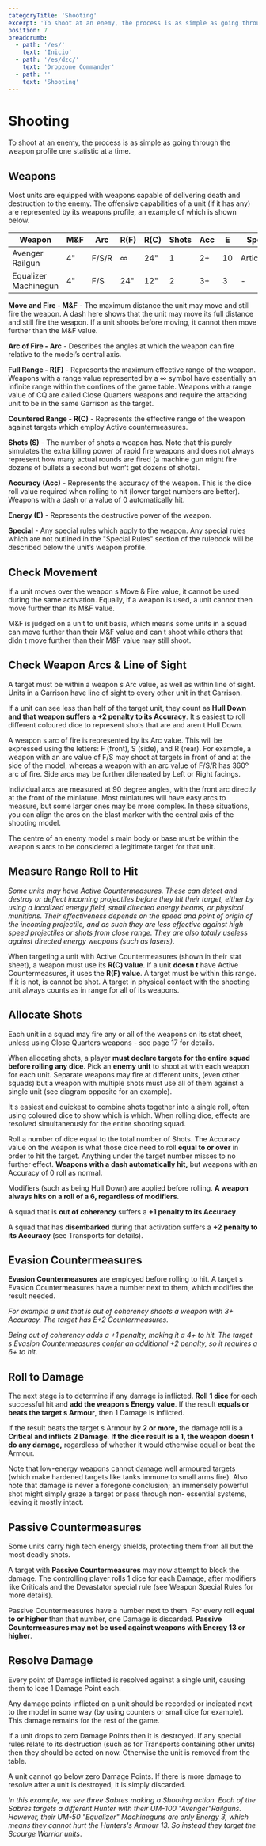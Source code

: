 ```yaml
---
categoryTitle: 'Shooting'
excerpt: 'To shoot at an enemy, the process is as simple as going through the weapon profile one statistic at a time.'
position: 7
breadcrumb:
  - path: '/es/'
    text: 'Inicio'
  - path: '/es/dzc/'
    text: 'Dropzone Commander'
  - path: ''
    text: 'Shooting'
---
```


# Shooting

To shoot at an enemy, the process is as simple as going through the weapon profile one statistic at a time.

## Weapons

Most units are equipped with weapons capable of delivering death and destruction to the enemy. The offensive capabilities of a unit (if it has any) are represented by its weapons profile, an example of which is shown below.

<table>
  <thead>
    <tr>
      <th>Weapon</th>
      <th>M&amp;F</th>
      <th>Arc</th>
      <th>R(F)</th>
      <th>R(C)</th>
      <th>Shots</th>
      <th>Acc</th>
      <th>E</th>
      <th>Special</th>
    </tr>
  </thead>
  <tbody>
    <tr>
      <td>Avenger Railgun</td>
      <td>4&quot;</td>
      <td>F/S/R</td>
      <td>∞</td>
      <td>24&quot;</td>
      <td>1</td>
      <td>2+</td>
      <td>10</td>
      <td>Articulated</td>
    </tr>
    <tr>
      <td>Equalizer Machinegun</td>
      <td>4&quot;</td>
      <td>F/S</td>
      <td>24&quot;</td>
      <td>12&quot;</td>
      <td>2</td>
      <td>3+</td>
      <td>3</td>
      <td>-</td>
    </tr>
  </tbody>
</table>

**Move and Fire - M&F** - The maximum distance the unit may move and still fire the weapon. A dash here shows that the unit may move its full distance and still fire the weapon. If a unit shoots before moving, it cannot then move further than the M&F value.

**Arc of Fire - Arc** - Describes the angles at which the weapon can fire relative to the model’s central axis.

**Full Range - R(F)** - Represents the maximum effective range of the weapon. Weapons with a range value represented by a ∞ symbol have essentially an infinite range within the confines of the game table. Weapons with a range value of CQ are called Close Quarters weapons and require the attacking unit to be in the same Garrison as the target.

**Countered Range - R(C)** - Represents the effective range of the weapon against targets which employ Active countermeasures.

**Shots (S)** - The number of shots a weapon has. Note that this purely simulates the extra killing power of rapid fire weapons and does not always represent how many actual rounds are fired (a machine gun might fire dozens of bullets a second but won’t get dozens of shots).

**Accuracy (Acc)** - Represents the accuracy of the weapon. This is the dice roll value required when rolling to hit (lower target numbers are better). Weapons with a dash or a value of 0 automatically hit.

**Energy (E)** - Represents the destructive power of the weapon.

**Special** - Any special rules which apply to the weapon. Any special rules which are not outlined in the "Special Rules" section of the rulebook will be described below the unit’s weapon profile.

## Check Movement

If a unit moves over the weapon s Move & Fire value, it cannot be used during the same activation. Equally, if a weapon is used, a unit cannot then move further than its M&F value.

M&F is judged on a unit to unit basis, which means some units in a squad can move further than their M&F value and can t shoot while others that didn t move further than their M&F value may still shoot.

## Check Weapon Arcs & Line of Sight

A target must be within a weapon s Arc value, as well as within line of sight. Units in a Garrison have line of sight to every other unit in that Garrison.

If a unit can see less than half of the target unit, they count as **Hull Down and that weapon suffers a +2 penalty to its Accuracy**. It s easiest to roll different coloured dice to represent shots that are and aren t Hull Down.

A weapon s arc of fire is represented by its Arc value. This will be expressed using the letters: F (front), S (side), and R (rear). For example, a weapon with an arc value of F/S may shoot at targets in front of and at the side of the model, whereas a weapon with an arc value of F/S/R has 360º arc of fire. Side arcs may be further dileneated by Left or Right facings.

Individual arcs are measured at 90 degree angles, with the front arc directly at the front of the miniature. Most miniatures will have easy arcs to measure, but some larger ones may be more complex. In these situations, you can align the arcs on the blast marker with the central axis of the shooting model.

The centre of an enemy model s main body or base must be within the weapon s arcs to be considered a legitimate target for that unit.

## Measure Range Roll to Hit

_Some units may have Active Countermeasures. These can detect and destroy or deflect incoming projectiles before they hit their target, either by using a localized energy field, small directed energy beams, or physical munitions. Their effectiveness depends on the speed and point of origin of the incoming projectile, and as such they are less effective against high speed projectiles or shots from close range. They are also totally useless against directed energy weapons (such as lasers)_.

When targeting a unit with Active Countermeasures (shown in their stat sheet), a weapon must use its **R(C) value**. If a unit **doesn t** have Active Countermeasures, it uses the **R(F) value**. A target must be within this range. If it is not, is cannot be shot. A target in physical contact with the shooting unit always counts as in range for all of its weapons.

## Allocate Shots

Each unit in a squad may fire any or all of the weapons on its stat sheet, unless using Close Quarters weapons - see page 17 for details.

When allocating shots, a player **must declare targets for the entire squad before rolling any dice**. Pick an **enemy unit** to shoot at with each weapon for each unit. Separate weapons may fire at different units, (even other squads) but a weapon with multiple shots must use all of them against a single unit (see diagram opposite for an example).

It s easiest and quickest to combine shots together into a single roll, often using coloured dice to show which is which. When rolling dice, effects are resolved simultaneously for the entire shooting squad.

Roll a number of dice equal to the total number of Shots. The Accuracy value on the weapon is what those dice need to roll **equal to or over** in order to hit the target. Anything under the target number misses to no further effect. **Weapons with a dash automatically hit,** but weapons with an Accuracy of 0 roll as normal.

Modifiers (such as being Hull Down) are applied before rolling. **A weapon always hits on a roll of a 6, regardless of modifiers**.

A squad that is **out of coherency** suffers a **+1 penalty to its Accuracy**.

A squad that has **disembarked** during that activation suffers a **+2 penalty to its Accuracy** (see Transports for details).

## Evasion Countermeasures

**Evasion Countermeasures** are employed before rolling to hit. A target s Evasion Countermeasures have a number next to them, which modifies the result needed.

_For example a unit that is out of coherency shoots a weapon with 3+ Accuracy. The target has E+2 Countermeasures_.

_Being out of coherency adds a +1 penalty, making it a 4+ to hit. The target s Evasion Countermeasures confer an additional +2 penalty, so it requires a 6+ to hit_.

## Roll to Damage

The next stage is to determine if any damage is inflicted. **Roll 1 dice** for each successful hit and **add the weapon s Energy value**. If the result **equals or beats the target s Armour**, then 1 Damage is inflicted.

If the result beats the target s Armour by **2 or more,** the damage roll is a **Critical and inflicts 2 Damage**. **If the dice result is a 1, the weapon doesn t do any damage,** regardless of whether it would otherwise equal or beat the Armour.

Note that low-energy weapons cannot damage well armoured targets (which make hardened targets like tanks immune to small arms fire). Also note that damage is never a foregone conclusion; an immensely powerful shot might simply graze a target or pass through non- essential systems, leaving it mostly intact.

## Passive Countermeasures

Some units carry high tech energy shields, protecting them from all but the most deadly shots.

A target with **Passive Countermeasures** may now attempt to block the damage. The controlling player rolls 1 dice for each Damage, after modifiers like Criticals and the Devastator special rule (see Weapon Special Rules for more details).

Passive Countermeasures have a number next to them. For every roll **equal to or higher** than that number, one Damage is discarded. **Passive Countermeasures may not be used against weapons with Energy 13 or higher**.

## Resolve Damage

Every point of Damage inflicted is resolved against a single unit, causing them to lose 1 Damage Point each.

Any damage points inflicted on a unit should be recorded or indicated next to the model in some way (by using counters or small dice for example). This damage remains for the rest of the game.

If a unit drops to zero Damage Points then it is destroyed. If any special rules relate to its destruction (such as for Transports containing other units) then they should be acted on now. Otherwise the unit is removed from the table.

A unit cannot go below zero Damage Points. If there is more damage to resolve after a unit is destroyed, it is simply discarded.

_In this example, we see three Sabres making a Shooting action. Each of the Sabres targets a different Hunter with their UM-100 "Avenger"Railguns. However, their UM-50 "Equalizer" Machineguns are only Energy 3, which means they cannot hurt the Hunters's Armour 13. So instead they target the Scourge Warrior units_.

